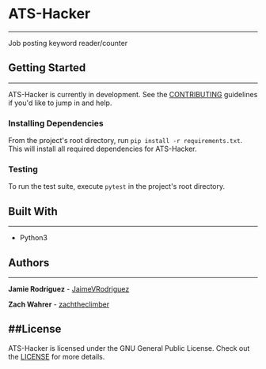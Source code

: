# ATS-Hacker
---
Job posting keyword reader/counter

## Getting Started
---
ATS-Hacker is currently in development. See the [CONTRIBUTING](CONTRIBUTING.md) guidelines if you'd like to jump in and help.

### Installing Dependencies
From the project's root directory, run `pip install -r requirements.txt`. This will install all required dependencies for ATS-Hacker.

### Testing
To run the test suite, execute `pytest` in the project's root directory.

## Built With
---
* Python3

## Authors
---
**Jamie Rodriguez** - [JaimeVRodriguez](https://github.com/JaimeVRodriguez)

**Zach Wahrer** - [zachtheclimber](https://github.com/zachtheclimber)

##License
---
ATS-Hacker is licensed under the GNU General Public License. Check out the [LICENSE](LICENSE) for more details.
